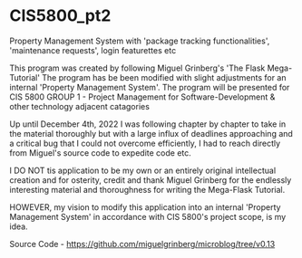 # CIS5800_pt2
Property Management System with 'package tracking functionalities', 'maintenance requests', login featurettes etc

This program was created by following Miguel Grinberg's 'The Flask Mega-Tutorial'
The program has be been modified with slight adjustments for an internal 'Property Management System'.
The program will be presented for CIS 5800 GROUP 1 - Project Management for Software-Development 
& other technology adjacent catagories

Up until December 4th, 2022 I was following chapter by chapter to take in the material thoroughly but with a large influx of deadlines approaching
and a critical bug that I could not overcome efficiently, I had to reach directly from Miguel's source code to expedite code etc.

I DO NOT tis application to be my own or an entirely original intellectual creation and for osterity, credit and thank Miguel Grinberg
for the endlessly interesting material and thoroughness for writing the Mega-Flask Tutorial.

HOWEVER, my vision to modify this application into an internal 'Property Management System' in accordance with CIS 5800's 
project scope, is my idea.

Source Code - https://github.com/miguelgrinberg/microblog/tree/v0.13
